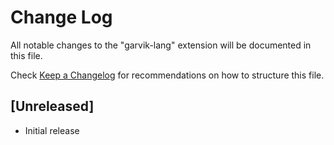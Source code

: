 # Change Log

All notable changes to the "garvik-lang" extension will be documented in this file.

Check [Keep a Changelog](http://keepachangelog.com/) for recommendations on how to structure this file.

## [Unreleased]

- Initial release